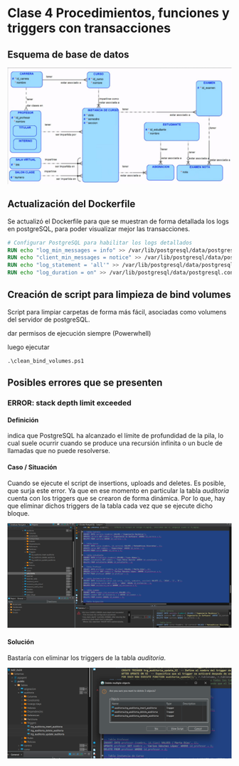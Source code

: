 # Clase 4 Procedimientos, funciones y triggers con transacciones

## Esquema de base de datos

![](images/image_2024-08-07-16-29-45.png)

## Actualización del Dockerfile

Se actualizó el Dockerfile para que se muestran de forma detallada los logs en postgreSQL, para poder visualizar mejor las transacciones.

```dockerfile
# Configurar PostgreSQL para habilitar los logs detallados
RUN echo "log_min_messages = info" >> /var/lib/postgresql/data/postgresql.conf
RUN echo "client_min_messages = notice" >> /var/lib/postgresql/data/postgresql.conf
RUN echo "log_statement = 'all'" >> /var/lib/postgresql/data/postgresql.conf
RUN echo "log_duration = on" >> /var/lib/postgresql/data/postgresql.conf
```

## Creación de script para limpieza de bind volumes

Script para limpiar carpetas de forma más fácil, asociadas como volumens del servidor de postgreSQL.

dar permisos de ejecución siempre (Powerwhell)

luego ejecutar
```shell
.\clean_bind_volumes.ps1
```

## Posibles errores que se presenten

### ERROR: stack depth limit exceeded

#### Definición

indica que PostgreSQL ha alcanzado el límite de profundidad de la pila, lo cual suele ocurrir cuando se produce una recursión infinita o un bucle de llamadas que no puede resolverse.

#### Caso / Situación

Cuando se ejecute el script de insertions, uploads and deletes. Es posible, que surja este error. Ya que en ese momento en particular la tabla *auditoria* cuenta con los triggers que se crearon de forma dinámica. Por lo que, hay que eliminar dichos triggers de la tabla cada vez que se ejecute dicho bloque.

![](images/image_2024-08-11-13-42-37.png)

#### Solución

Bastaría con eliminar los triggers de la tabla *auditoria*.

![](images/image_2024-08-11-13-43-22.png)

